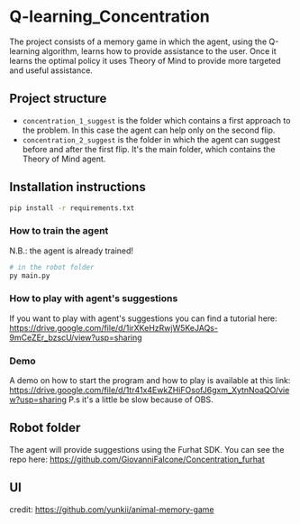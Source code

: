 # Q-learning_Concentration
The project consists of a memory game in which the agent, using the Q-learning algorithm, learns how to provide assistance to the user. Once it learns the optimal policy it uses Theory of Mind to provide more targeted and useful assistance.

## Project structure
- ``concentration_1_suggest`` is the folder which contains a first approach to the problem. In this case the agent can help only on the second flip.
- ``concentration_2_suggest`` is the folder in which the agent can suggest before and after the first flip. It's the main folder, which contains the Theory of Mind agent.
## Installation instructions
```bash
pip install -r requirements.txt
```
### How to train the agent
N.B.: the agent is already trained!
```bash
# in the robot folder
py main.py
```

### How to play with agent's suggestions
If you want to play with agent's suggestions you can find a tutorial here: https://drive.google.com/file/d/1irXKeHzRwjW5KeJAQs-9mCeZEr_bzscU/view?usp=sharing

### Demo
A demo on how to start the program and how to play is available at this link: https://drive.google.com/file/d/1tr41x4EwkZHiFOsofJ6gxm_XytnNoaQO/view?usp=sharing
P.s it's a little be slow because of OBS.

## Robot folder
The agent will provide suggestions using the Furhat SDK. You can see the repo here: https://github.com/GiovanniFalcone/Concentration_furhat

## UI
credit: https://github.com/yunkii/animal-memory-game
